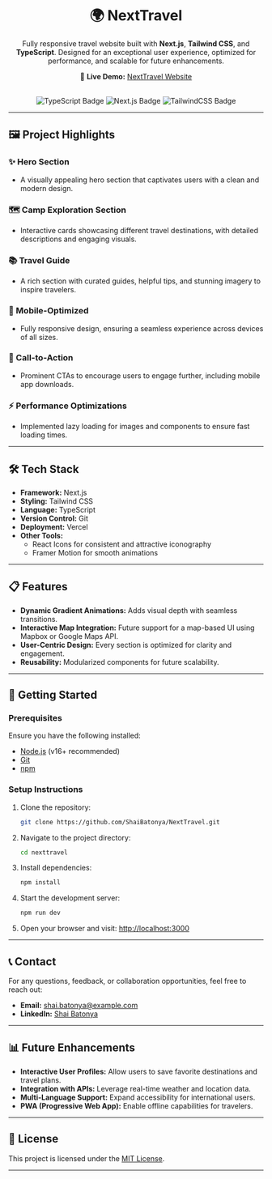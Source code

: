 <div align="center">
  <h1>🌍 NextTravel</h1>
  <p>
    Fully responsive travel website built with <strong>Next.js</strong>, <strong>Tailwind CSS</strong>, and <strong>TypeScript</strong>.  
    Designed for an exceptional user experience, optimized for performance, and scalable for future enhancements.
  </p>

  <p>
    🚀 <strong>Live Demo:</strong> <a href="https://next-travel-olive.vercel.app/" target="_blank">NextTravel Website</a>
  </p>
  <br/>

  <div>
    <img src="https://img.shields.io/badge/-TypeScript-3178C6?style=for-the-badge&logo=typescript&logoColor=white" alt="TypeScript Badge" />
    <img src="https://img.shields.io/badge/-Next.js-000000?style=for-the-badge&logo=next.js&logoColor=white" alt="Next.js Badge" />
    <img src="https://img.shields.io/badge/-TailwindCSS-06B6D4?style=for-the-badge&logo=tailwind-css&logoColor=white" alt="TailwindCSS Badge" />
  </div>
</div>

---

## 🖼️ Project Highlights

### ✨ Hero Section
- A visually appealing hero section that captivates users with a clean and modern design.

### 🗺️ Camp Exploration Section
- Interactive cards showcasing different travel destinations, with detailed descriptions and engaging visuals.

### 📚 Travel Guide
- A rich section with curated guides, helpful tips, and stunning imagery to inspire travelers.

### 📱 Mobile-Optimized
- Fully responsive design, ensuring a seamless experience across devices of all sizes.

### 🎯 Call-to-Action
- Prominent CTAs to encourage users to engage further, including mobile app downloads.

### ⚡ Performance Optimizations
- Implemented lazy loading for images and components to ensure fast loading times.

---

## 🛠️ Tech Stack

- **Framework:** Next.js
- **Styling:** Tailwind CSS
- **Language:** TypeScript
- **Version Control:** Git
- **Deployment:** Vercel
- **Other Tools:**
  - React Icons for consistent and attractive iconography
  - Framer Motion for smooth animations

---

## 📋 Features

- **Dynamic Gradient Animations:** Adds visual depth with seamless transitions.
- **Interactive Map Integration:** Future support for a map-based UI using Mapbox or Google Maps API.
- **User-Centric Design:** Every section is optimized for clarity and engagement.
- **Reusability:** Modularized components for future scalability.

---

## 🚀 Getting Started

### Prerequisites
Ensure you have the following installed:
- [Node.js](https://nodejs.org/) (v16+ recommended)
- [Git](https://git-scm.com/)
- [npm](https://www.npmjs.com/)

### Setup Instructions

1. Clone the repository:
    ```bash
    git clone https://github.com/ShaiBatonya/NextTravel.git
    ```

2. Navigate to the project directory:
    ```bash
    cd nexttravel
    ```

3. Install dependencies:
    ```bash
    npm install
    ```

4. Start the development server:
    ```bash
    npm run dev
    ```

5. Open your browser and visit:
    [http://localhost:3000](http://localhost:3000)

---

## 📞 Contact

For any questions, feedback, or collaboration opportunities, feel free to reach out:

- **Email:** [shai.batonya@example.com](mailto:shai.batonya@example.com)  
- **LinkedIn:** [Shai Batonya](https://www.linkedin.com/in/shai-batonya/)

---

## 📊 Future Enhancements
- **Interactive User Profiles:** Allow users to save favorite destinations and travel plans.
- **Integration with APIs:** Leverage real-time weather and location data.
- **Multi-Language Support:** Expand accessibility for international users.
- **PWA (Progressive Web App):** Enable offline capabilities for travelers.

---

## 📝 License

This project is licensed under the [MIT License](https://choosealicense.com/licenses/mit/).

---


